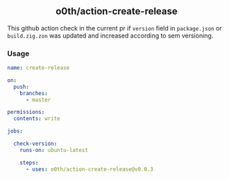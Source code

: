 <h2 align="center">
o0th/action-create-release
</h2>

This github action check in the current pr if `version` field in `package.json`
or `build.zig.zon` was updated and increased according to sem versioning.

### Usage

```yaml
name: create-release

on:
  push:
    branches:
      - master 

permissions:
  contents: write

jobs:

  check-version:
    runs-on: ubuntu-latest

    steps:
      - uses: o0th/action-create-release@v0.0.3
```
